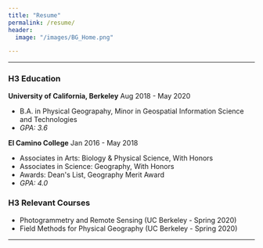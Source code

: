 ```yaml
---
title: "Resume"
permalink: /resume/
header:
  image: "/images/BG_Home.png"

---
```

---
### H3 Education

**University of California, Berkeley** Aug 2018 - May 2020
* B.A. in Physical Geograpahy, Minor in Geospatial Information Science and Technologies
* *GPA: 3.6*

**El Camino College** Jan 2016 - May 2018
* Associates in Arts: Biology & Physical Science, With Honors
* Associates in Science: Geography, With Honors
* Awards: Dean's List, Geography Merit Award
* *GPA: 4.0*

### H3 Relevant Courses
* Photogrammetry and Remote Sensing (UC Berkeley - Spring 2020)
* Field Methods for Physical Geography (UC Berkeley - Spring 2020)

---
